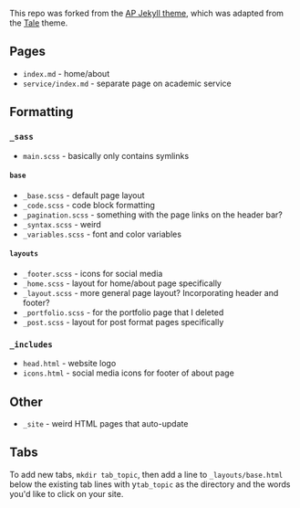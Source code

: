 This repo was forked from the [AP Jekyll theme](https://github.com/kssim/ap), which was adapted from the [Tale](https://github.com/chesterhow/tale) theme. 

## Pages

* `index.md` - home/about
* `service/index.md` - separate page on academic service

## Formatting

### `_sass`

* `main.scss` - basically only contains symlinks

#### `base`

* `_base.scss` - default page layout
* `_code.scss` - code block formatting
* `_pagination.scss` - something with the page links on the header bar?
* `_syntax.scss` - weird
* `_variables.scss` - font and color variables

#### `layouts`

* `_footer.scss` - icons for social media
* `_home.scss` - layout for home/about page specifically
* `_layout.scss` - more general page layout? Incorporating header and footer?
* `_portfolio.scss` - for the portfolio page that I deleted
* `_post.scss` - layout for post format pages specifically

### `_includes`

* `head.html` - website logo
* `icons.html` - social media icons for footer of about page

## Other

* `_site` - weird HTML pages that auto-update

## Tabs
To add new tabs, `mkdir tab_topic`, then add a line to `_layouts/base.html` below the existing tab lines with y`tab_topic` as the directory and the words you'd like to click on your site.  
